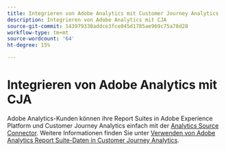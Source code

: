 ```yaml
---
title: Integrieren von Adobe Analytics mit Customer Journey Analytics
description: Integrieren von Adobe Analytics mit CJA
source-git-commit: 143979330addce3fce045d1785ae969c75a78d28
workflow-type: tm+mt
source-wordcount: '64'
ht-degree: 15%

---
```


# Integrieren von Adobe Analytics mit CJA

Adobe Analytics-Kunden können ihre Report Suites in Adobe Experience Platform und Customer Journey Analytics einfach mit der [Analytics Source Connector](https://experienceleague.adobe.com/docs/experience-platform/sources/connectors/adobe-applications/analytics.html?lang=de). Weitere Informationen finden Sie unter [Verwenden von Adobe Analytics Report Suite-Daten in Customer Journey Analytics](/help/getting-started/aa-vs-cja/aa-data-in-cja.md).